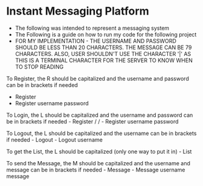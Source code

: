 #  Instant Messaging Platform 
- The following was intended to represent a messaging system 
- The Following is a guide on how to run my code for the following project
- FOR MY IMPLEMENTATION - THE USERNAME AND PASSWORD SHOULD BE LESS THAN 20 CHARACTERS. THE MESSAGE CAN BE 79 CHARACTERS. ALSO, USER SHOULDN'T USE THE CHARACTER '|' AS THIS IS A TERMINAL CHARACTER FOR THE SERVER TO KNOW WHEN TO STOP READING

To Register, the R should be capitalized and the username and password can be in brackets if needed
- Register <username> <password>
- Register username password

To Login, the L should be capitalized and the username and password can be in brackets if needed
	- Register /<username/> /<password/>
	- Register username password

To Logout, the L should be capitalized and the username can be in brackets if needed
	- Logout <username> 
	- Logout username 

To get the List, the L should be capitalized (only one way to put it in)
	- List

To send the Message, the M should be capitalized and the username and message can be in brackets if needed
	- Message <username> <message>
	- Message username message
